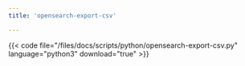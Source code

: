 ```yaml
---
title: 'opensearch-export-csv'

---
```


{{< code file="/files/docs/scripts/python/opensearch-export-csv.py" language="python3" download="true" >}}
